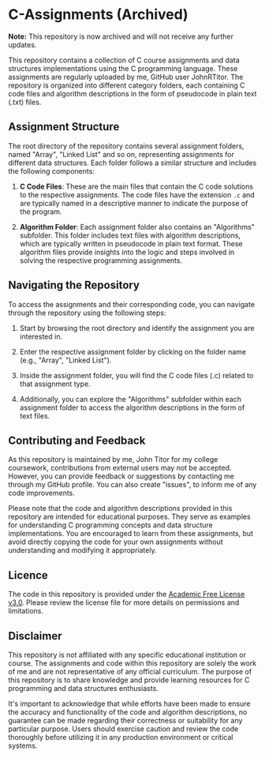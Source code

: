 # C-Assignments (Archived)


**Note:** This repository is now archived and will not receive any further updates.

This repository contains a collection of C course assignments and data structures implementations using the C programming language. These assignments are regularly uploaded by me, GitHub user JohnRTitor. The repository is organized into different category folders, each containing C code files and algorithm descriptions in the form of pseudocode in plain text (.txt) files.

## Assignment Structure

The root directory of the repository contains several assignment folders, named "Array", "Linked List" and so on, representing assignments for different data structures. Each folder follows a similar structure and includes the following components:

1. **C Code Files**: These are the main files that contain the C code solutions to the respective assignments. The code files have the extension `.c` and are typically named in a descriptive manner to indicate the purpose of the program.

2. **Algorithm Folder**: Each assignment folder also contains an "Algorithms" subfolder. This folder includes text files with algorithm descriptions, which are typically written in pseudocode in plain text format. These algorithm files provide insights into the logic and steps involved in solving the respective programming assignments.

## Navigating the Repository

To access the assignments and their corresponding code, you can navigate through the repository using the following steps:

1. Start by browsing the root directory and identify the assignment you are interested in.

2. Enter the respective assignment folder by clicking on the folder name (e.g., "Array", "Linked List").

3. Inside the assignment folder, you will find the C code files (.c) related to that assignment type.

4. Additionally, you can explore the "Algorithms" subfolder within each assignment folder to access the algorithm descriptions in the form of text files.

## Contributing and Feedback

As this repository is maintained by me, John Titor for my college coursework, contributions from external users may not be accepted. However, you can provide feedback or suggestions by contacting me through my GitHub profile. You can also create "issues", to inform me of any code improvements.

Please note that the code and algorithm descriptions provided in this repository are intended for educational purposes. They serve as examples for understanding C programming concepts and data structure implementations. You are encouraged to learn from these assignments, but avoid directly copying the code for your own assignments without understanding and modifying it appropriately.

## Licence
The code in this repository is provided under the [Academic Free License v3.0](LICENSE.md). Please review the license file for more details on permissions and limitations.

## Disclaimer

This repository is not affiliated with any specific educational institution or course. The assignments and code within this repository are solely the work of me and are not representative of any official curriculum. The purpose of this repository is to share knowledge and provide learning resources for C programming and data structures enthusiasts.

It's important to acknowledge that while efforts have been made to ensure the accuracy and functionality of the code and algorithm descriptions, no guarantee can be made regarding their correctness or suitability for any particular purpose. Users should exercise caution and review the code thoroughly before utilizing it in any production environment or critical systems.

